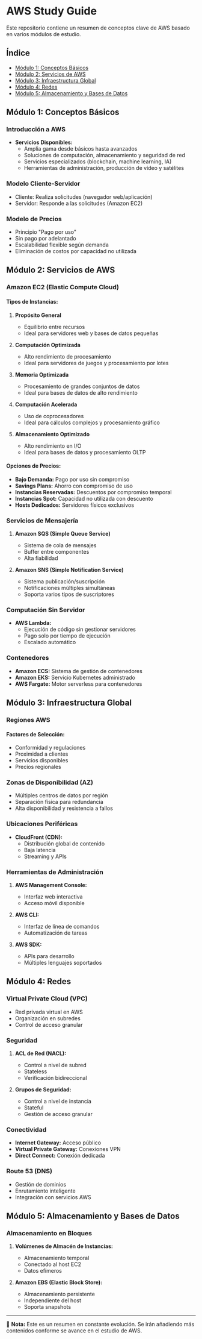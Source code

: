 # AWS Study Guide

Este repositorio contiene un resumen de conceptos clave de AWS basado en varios módulos de estudio.

## Índice
- [Módulo 1: Conceptos Básicos](#módulo-1-conceptos-básicos)
- [Módulo 2: Servicios de AWS](#módulo-2-servicios-de-aws)
- [Módulo 3: Infraestructura Global](#módulo-3-infraestructura-global)
- [Módulo 4: Redes](#módulo-4-redes)
- [Módulo 5: Almacenamiento y Bases de Datos](#módulo-5-almacenamiento-y-bases-de-datos)

## Módulo 1: Conceptos Básicos

### Introducción a AWS
- **Servicios Disponibles:**
  - Amplia gama desde básicos hasta avanzados
  - Soluciones de computación, almacenamiento y seguridad de red
  - Servicios especializados (blockchain, machine learning, IA)
  - Herramientas de administración, producción de vídeo y satélites

### Modelo Cliente-Servidor
- Cliente: Realiza solicitudes (navegador web/aplicación)
- Servidor: Responde a las solicitudes (Amazon EC2)

### Modelo de Precios
- Principio "Pago por uso"
- Sin pago por adelantado
- Escalabilidad flexible según demanda
- Eliminación de costos por capacidad no utilizada

## Módulo 2: Servicios de AWS

### Amazon EC2 (Elastic Compute Cloud)
#### Tipos de Instancias:
1. **Propósito General**
   - Equilibrio entre recursos
   - Ideal para servidores web y bases de datos pequeñas

2. **Computación Optimizada**
   - Alto rendimiento de procesamiento
   - Ideal para servidores de juegos y procesamiento por lotes

3. **Memoria Optimizada**
   - Procesamiento de grandes conjuntos de datos
   - Ideal para bases de datos de alto rendimiento

4. **Computación Acelerada**
   - Uso de coprocesadores
   - Ideal para cálculos complejos y procesamiento gráfico

5. **Almacenamiento Optimizado**
   - Alto rendimiento en I/O
   - Ideal para bases de datos y procesamiento OLTP

#### Opciones de Precios:
- **Bajo Demanda:** Pago por uso sin compromiso
- **Savings Plans:** Ahorro con compromiso de uso
- **Instancias Reservadas:** Descuentos por compromiso temporal
- **Instancias Spot:** Capacidad no utilizada con descuento
- **Hosts Dedicados:** Servidores físicos exclusivos

### Servicios de Mensajería
1. **Amazon SQS (Simple Queue Service)**
   - Sistema de cola de mensajes
   - Buffer entre componentes
   - Alta fiabilidad

2. **Amazon SNS (Simple Notification Service)**
   - Sistema publicación/suscripción
   - Notificaciones múltiples simultáneas
   - Soporta varios tipos de suscriptores

### Computación Sin Servidor
- **AWS Lambda:**
  - Ejecución de código sin gestionar servidores
  - Pago solo por tiempo de ejecución
  - Escalado automático

### Contenedores
- **Amazon ECS:** Sistema de gestión de contenedores
- **Amazon EKS:** Servicio Kubernetes administrado
- **AWS Fargate:** Motor serverless para contenedores

## Módulo 3: Infraestructura Global

### Regiones AWS
#### Factores de Selección:
- Conformidad y regulaciones
- Proximidad a clientes
- Servicios disponibles
- Precios regionales

### Zonas de Disponibilidad (AZ)
- Múltiples centros de datos por región
- Separación física para redundancia
- Alta disponibilidad y resistencia a fallos

### Ubicaciones Periféricas
- **CloudFront (CDN):**
  - Distribución global de contenido
  - Baja latencia
  - Streaming y APIs

### Herramientas de Administración
1. **AWS Management Console:**
   - Interfaz web interactiva
   - Acceso móvil disponible

2. **AWS CLI:**
   - Interfaz de línea de comandos
   - Automatización de tareas

3. **AWS SDK:**
   - APIs para desarrollo
   - Múltiples lenguajes soportados

## Módulo 4: Redes

### Virtual Private Cloud (VPC)
- Red privada virtual en AWS
- Organización en subredes
- Control de acceso granular

### Seguridad
1. **ACL de Red (NACL):**
   - Control a nivel de subred
   - Stateless
   - Verificación bidireccional

2. **Grupos de Seguridad:**
   - Control a nivel de instancia
   - Stateful
   - Gestión de acceso granular

### Conectividad
- **Internet Gateway:** Acceso público
- **Virtual Private Gateway:** Conexiones VPN
- **Direct Connect:** Conexión dedicada

### Route 53 (DNS)
- Gestión de dominios
- Enrutamiento inteligente
- Integración con servicios AWS

## Módulo 5: Almacenamiento y Bases de Datos

### Almacenamiento en Bloques
1. **Volúmenes de Almacén de Instancias:**
   - Almacenamiento temporal
   - Conectado al host EC2
   - Datos efímeros

2. **Amazon EBS (Elastic Block Store):**
   - Almacenamiento persistente
   - Independiente del host
   - Soporta snapshots

---

📝 **Nota:** Este es un resumen en constante evolución. Se irán añadiendo más contenidos conforme se avance en el estudio de AWS.
